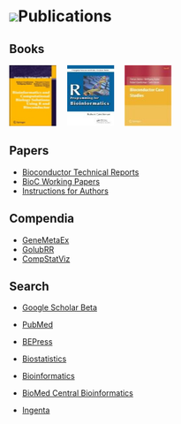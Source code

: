 # ![](/images/icons/magnifier.gif)Publications

## Books

<a
href="books/bioinformatics-and-computational-biology-solutions/"
title="Landmark Bioconductor Book">
<img src="books/bioinformatics-and-computational-biology-solutions/bcbs_small.jpg" height="110"
alt="Monograph" width="85" /></a>&nbsp;&nbsp;&nbsp;&nbsp;
<a
href="books/r-programming-for-bioinformatics/" title="R Programming for Bioinformatics">
<img
src="books/r-programming-for-bioinformatics/rbioinf-small.jpg"
height="110" alt="R Programming for Bioinformatics" width="85" /></a>&nbsp;&nbsp;&nbsp;&nbsp;
<a href="books/bioconductor-case-studies/" title="Bioconductor Case Studies">
<img
src="books/bioconductor-case-studies/case-studies-small.jpg"
height="110" alt="Bioconductor Case Studies" width="85" /></a>

## Papers

* [Bioconductor Technical Reports](tech-reports/)
* [BioC Working Papers](http://www.bepress.com/bioconductor/)
* [Instructions for Authors](http://www.bepress.com/bioconductor/authors.instructions.html)

## Compendia

* [GeneMetaEx](compendia/genemetaex/)
* [GolubRR](compendia/golubrr/)
* [CompStatViz](compendia/CompStatViz/)

## Search
 
* [Google Scholar Beta](http://scholar.google.com/scholar?q=bioconductor&amp;ie=UTF-8&amp;oe=UTF-8&amp;hl=en&amp;btnG=Search)

* [PubMed](http://www.ncbi.nlm.nih.gov/entrez/query.fcgi?CMD=search&amp;DB=pubmed&amp;term=bioconductor)

* [BEPress](http://www.bepress.com/cgi/query.cgi?field_1=full_text&amp;field_2=author&amp;value_1=bioconductor&amp;value_2=&amp;connector_3=and&amp;field_3=ancestor.link&amp;op_3=eq&amp;value_3=http%3A%2F%2F&amp;hidden_3=1&amp;x_force_carryover=&amp;format=cover_page&amp;query=Processing...)

* [Biostatistics](http://biostatistics.oxfordjournals.org/cgi/search?fulltext=bioconductor&amp;x=0&amp;y=0)

* [Bioinformatics](http://bioinformatics.oxfordjournals.org/cgi/search?fulltext=bioconductor&amp;x=0&amp;y=0)

* [BioMed Central Bioinformatics](http://www.biomedcentral.com/search/results.asp?terms=bioconductor&amp;drpPhrase1=and&amp;type=niche_advanced_results&amp;jou_id=1002&amp;Search.x=10)

* [Ingenta](http://www.ingentaconnect.com/search?title=bioconductor&amp;database=1&amp;search.x=0&amp;search.y=0)
